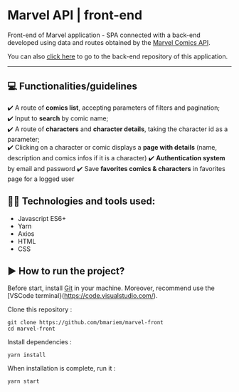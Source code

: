 # Marvel API | front-end

Front-end of Marvel application - SPA connected with a back-end developed using data and routes obtained by the [Marvel Comics API](https://lereacteur-marvel-api.herokuapp.com/).

You can also [click here](https://github.com/bmariem/marvel) to go to the back-end repository of this application.<hr>

## 💻 Functionalities/guidelines

✔️ A route of **comics list**, accepting parameters of filters and pagination;<br>
✔️ Input to **search** by comic name;<br>
✔️ A route of **characters** and **character details**, taking the character id as a parameter;<br>
✔️ Clicking on a character or comic displays a **page with details** (name, description and comics infos if it is a character) 
✔️ **Authentication system** by email and password
✔️ Save **favorites comics & characters** in favorites page for a logged user

## 👩‍💻 Technologies and tools used:

- Javascript ES6+
- Yarn
- Axios
- HTML
- CSS

## ▶️ How to run the project?

Before start, install [Git](https://git-scm.com/) in your machine.
Moreover, recommend use the [VSCode terminal}(https://code.visualstudio.com/).

Clone this repository :

```
git clone https://github.com/bmariem/marvel-front
cd marvel-front
```

Install dependencies :

```
yarn install
```

When installation is complete, run it :

```
yarn start
```
